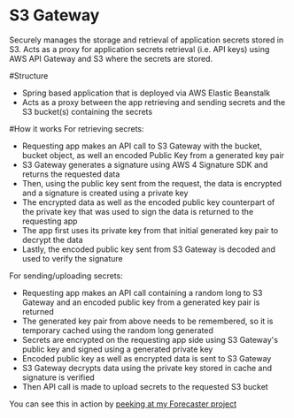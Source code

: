 # S3 Gateway

Securely manages the storage and retrieval of application secrets stored in S3. Acts as a proxy for application secrets retrieval (i.e. API keys) using AWS API Gateway and S3 where the secrets are stored.

#Structure
* Spring based application that is deployed via AWS Elastic Beanstalk
* Acts as a proxy between the app retrieving and sending secrets and the S3 bucket(s) containing the secrets

#How it works
For retrieving secrets:
* Requesting app makes an API call to S3 Gateway with the bucket, bucket object, as well an encoded Public Key from a generated key pair
* S3 Gateway generates a signature using AWS 4 Signature SDK and returns the requested data
* Then, using the public key sent from the request, the data is encrypted and a signature is created using a private key
* The encrypted data as well as the encoded public key counterpart of the private key that was used to sign the data is returned to the requesting app
* The app first uses its private key from that initial generated key pair to decrypt the data
* Lastly, the encoded public key sent from S3 Gateway is decoded and used to verify the signature

For sending/uploading secrets:
* Requesting app makes an API call containing a random long to S3 Gateway and an encoded public key from a generated key pair is returned
* The generated key pair from above needs to be remembered, so it is temporary cached using the random long generated
* Secrets are encrypted on the requesting app side using S3 Gateway's public key and signed using a generated private key
* Encoded public key as well as encrypted data is sent to S3 Gateway
* S3 Gateway decrypts data using the private key stored in cache and signature is verified
* Then API call is made to upload secrets to the requested S3 bucket 

You can see this in action by [peeking at my Forecaster project][s3gatewayinaction]

[s3gatewayinaction]: https://github.com/helloavery/forecast/tree/master/forecast-common/src/main/java/com/itavery/forecast/external